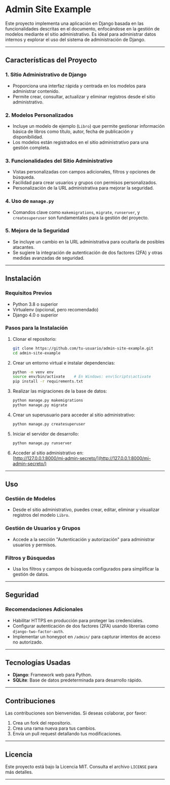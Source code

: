 # **Admin Site Example**

Este proyecto implementa una aplicación en Django basada en las funcionalidades descritas en el documento, enfocándose en la gestión de modelos mediante el sitio administrativo. Es ideal para administrar datos internos y explorar el uso del sistema de administración de Django.

---

## **Características del Proyecto**

### **1. Sitio Administrativo de Django**
- Proporciona una interfaz rápida y centrada en los modelos para administrar contenido.
- Permite crear, consultar, actualizar y eliminar registros desde el sitio administrativo.

### **2. Modelos Personalizados**
- Incluye un modelo de ejemplo (`Libro`) que permite gestionar información básica de libros como título, autor, fecha de publicación y disponibilidad.
- Los modelos están registrados en el sitio administrativo para una gestión completa.

### **3. Funcionalidades del Sitio Administrativo**
- Vistas personalizadas con campos adicionales, filtros y opciones de búsqueda.
- Facilidad para crear usuarios y grupos con permisos personalizados.
- Personalización de la URL administrativa para mejorar la seguridad.

### **4. Uso de `manage.py`**
- Comandos clave como `makemigrations`, `migrate`, `runserver`, y `createsuperuser` son fundamentales para la gestión del proyecto.

### **5. Mejora de la Seguridad**
- Se incluye un cambio en la URL administrativa para ocultarla de posibles atacantes.
- Se sugiere la integración de autenticación de dos factores (2FA) y otras medidas avanzadas de seguridad.

---

## **Instalación**

### **Requisitos Previos**
- Python 3.8 o superior
- Virtualenv (opcional, pero recomendado)
- Django 4.0 o superior

### **Pasos para la Instalación**

1. Clonar el repositorio:
   ```bash
   git clone https://github.com/tu-usuario/admin-site-example.git
   cd admin-site-example
   ```

2. Crear un entorno virtual e instalar dependencias:
   ```bash
   python -m venv env
   source env/bin/activate    # En Windows: env\Scripts\activate
   pip install -r requirements.txt
   ```

3. Realizar las migraciones de la base de datos:
   ```bash
   python manage.py makemigrations
   python manage.py migrate
   ```

4. Crear un superusuario para acceder al sitio administrativo:
   ```bash
   python manage.py createsuperuser
   ```

5. Iniciar el servidor de desarrollo:
   ```bash
   python manage.py runserver
   ```

6. Acceder al sitio administrativo en:  
   [http://127.0.0.1:8000/mi-admin-secreto/](http://127.0.0.1:8000/mi-admin-secreto/)

---

## **Uso**

### **Gestión de Modelos**
- Desde el sitio administrativo, puedes crear, editar, eliminar y visualizar registros del modelo `Libro`.

### **Gestión de Usuarios y Grupos**
- Accede a la sección "Autenticación y autorización" para administrar usuarios y permisos.

### **Filtros y Búsquedas**
- Usa los filtros y campos de búsqueda configurados para simplificar la gestión de datos.

---

## **Seguridad**

### **Recomendaciones Adicionales**
- Habilitar HTTPS en producción para proteger las credenciales.
- Configurar autenticación de dos factores (2FA) usando librerías como `django-two-factor-auth`.
- Implementar un honeypot en `/admin/` para capturar intentos de acceso no autorizado.

---

## **Tecnologías Usadas**

- **Django**: Framework web para Python.
- **SQLite**: Base de datos predeterminada para desarrollo rápido.

---

## **Contribuciones**

Las contribuciones son bienvenidas. Si deseas colaborar, por favor:
1. Crea un fork del repositorio.
2. Crea una rama nueva para tus cambios.
3. Envía un pull request detallando tus modificaciones.

---

## **Licencia**

Este proyecto está bajo la Licencia MIT. Consulta el archivo `LICENSE` para más detalles.

---
